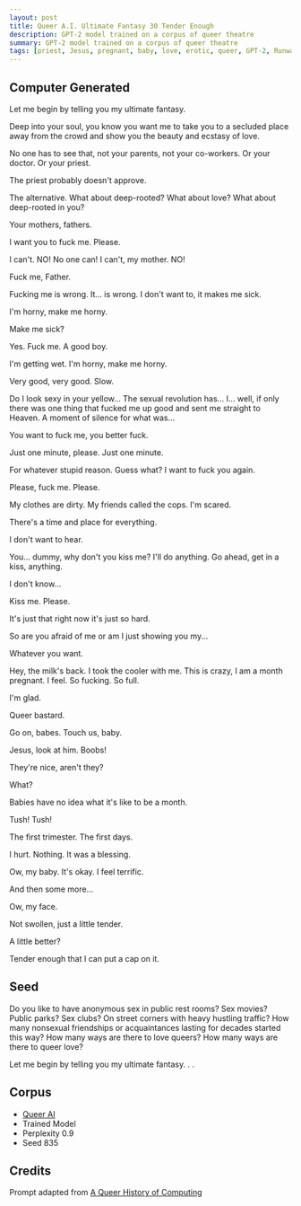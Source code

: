 ```yaml
---
layout: post
title: Queer A.I. Ultimate Fantasy 30 Tender Enough
description: GPT-2 model trained on a corpus of queer theatre
summary: GPT-2 model trained on a corpus of queer theatre
tags: [priest, Jesus, pregnant, baby, love, erotic, queer, GPT-2, RunwayML]
---
```


## Computer Generated

Let me begin by telling you my ultimate fantasy.

Deep into your soul, you know you want me to take you to a secluded place away from the crowd and show you the beauty and ecstasy of love.

No one has to see that, not your parents, not your co-workers. Or your doctor. Or your priest.

The priest probably doesn't approve.

The alternative. What about deep-rooted? What about love? What about deep-rooted in you?

Your mothers, fathers.

I want you to fuck me. Please.

I can't. NO! No one can! I can't, my mother. NO!

Fuck me, Father.

Fucking me is wrong. It... is wrong. I don't want to, it makes me sick.

I'm horny, make me horny.

Make me sick?

Yes. Fuck me. A good boy.

I'm getting wet. I'm horny, make me horny.

Very good, very good. Slow.

Do I look sexy in your yellow... The sexual revolution has... I... well, if only there was one thing that fucked me up good and sent me straight to Heaven. A moment of silence for what was...

You want to fuck me, you better fuck.

Just one minute, please. Just one minute.

For whatever stupid reason. Guess what? I want to fuck you again.

Please, fuck me. Please.

My clothes are dirty. My friends called the cops. I'm scared.

There's a time and place for everything.

I don't want to hear.

You... dummy, why don't you kiss me? I'll do anything. Go ahead, get in a kiss, anything.

I don't know...

Kiss me. Please.

It's just that right now it's just so hard.

So are you afraid of me or am I just showing you my...

Whatever you want.

Hey, the milk's back. I took the cooler with me. This is crazy, I am a month pregnant. I feel. So fucking. So full.

I'm glad.

Queer bastard.

Go on, babes. Touch us, baby.

Jesus, look at him. Boobs!

They're nice, aren't they?

What?

Babies have no idea what it's like to be a month.

Tush! Tush!

The first trimester. The first days.

I hurt. Nothing. It was a blessing.

Ow, my baby. It's okay. I feel terrific.

And then some more...

Ow, my face.

Not swollen, just a little tender.

A little better?

Tender enough that I can put a cap on it.


## Seed

Do you like to have anonymous sex in public rest rooms? Sex movies? Public parks? Sex clubs? On street corners with heavy hustling traffic? How many nonsexual friendships or acquaintances lasting for decades started this way? How many ways are there to love queers? How many ways are there to queer love?

Let me begin by telling you my ultimate fantasy. . .

## Corpus

- [Queer AI](/queerai)
- Trained Model
- Perplexity 0.9
- Seed 835

## Credits

Prompt adapted from [A Queer History of Computing](https://rhizome.org/editorial/2013/feb/19/queer-computing-1/)
